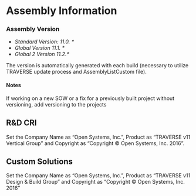 # Assembly Information

### Assembly Version

* _Standard Version: 11.0. \*_
* _Global Version 11.1. \*_
* _Global  2 Version 11.2.\*_

The version is automatically generated with each build \(necessary to utilize TRAVERSE update process and AssemblyListCustom file\).

#### Notes

If working on a new SOW or a fix for a previously built project without versioning, add versioning to the projects

## R&D CRI

Set the Company Name as “Open Systems, Inc.”, Product as “TRAVERSE v11 Vertical Group” and Copyright as “Copyright © Open Systems, Inc. 2016”.

## Custom Solutions

Set the Company Name as “Open Systems, Inc.”, Product as “TRAVERSE v11 Design & Build Group” and Copyright as “Copyright © Open Systems, Inc. 2016”

